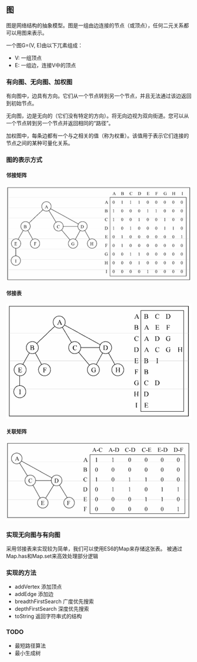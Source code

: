 ## 图
图是网络结构的抽象模型。图是一组由边连接的节点（或顶点），任何二元关系都可以用图来表示。

一个图G=(V, E)由以下兀素组成：
- V: 一组顶点
- E: 一组边，连接V中的顶点

### 有向图、无向图、加权图

有向图中，边具有方向。它们从一个节点转到另一个节点，并且无法通过该边返回到初始节点。

无向图，边是无向的（它们没有特定的方向）。将无向边视为双向街道。您可以从一个节点转到另一个节点并返回相同的“路径”。

加权图中，每条边都有一个与之相关的值（称为权重）。该值用于表示它们连接的节点之间的某种可量化关系。

### 图的表示方式

#### 邻接矩阵

![图片无法加载](./邻接矩阵.png)

#### 邻接表

![图片无法加载](./邻接表.png)

#### 关联矩阵

![图片无法加载](./关联表.png)

### 实现无向图与有向图

采用邻接表来实现较为简单，我们可以使用ES6的Map来存储这张表。
被通过Map.has和Map.set来高效处理部分逻辑

### 实现的方法

- addVertex 添加顶点
- addEdge 添加边
- breadthFirstSearch 广度优先搜索
- depthFirstSearch 深度优先搜索
- toString 返回字符串式的结构

### TODO
- 最短路径算法
- 最小生成树
